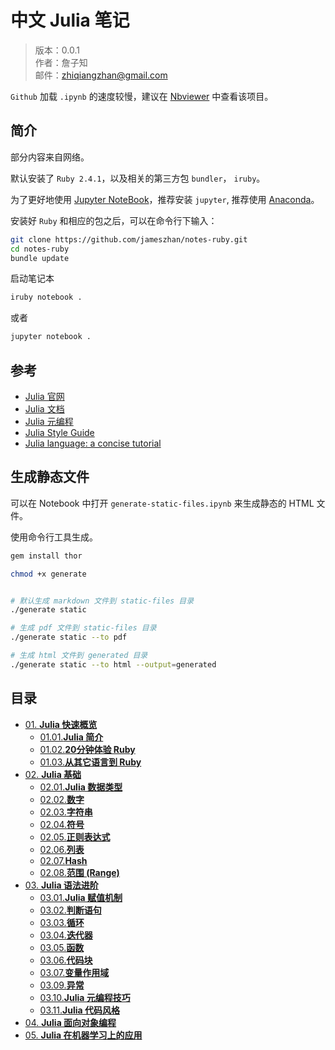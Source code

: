 
# 中文 Julia 笔记

> 版本：0.0.1<br>
> 作者：詹子知<br>
> 邮件：zhiqiangzhan@gmail.com <br />

`Github` 加载 `.ipynb` 的速度较慢，建议在 [Nbviewer](http://nbviewer.jupyter.org/github/jameszhan/notes-julia/tree/master/index.ipynb) 中查看该项目。


## 简介

部分内容来自网络。

默认安装了 `Ruby 2.4.1`，以及相关的第三方包 `bundler`， `iruby`。

为了更好地使用 [Jupyter NoteBook](http://nbviewer.jupyter.org/)，推荐安装 `jupyter`, 推荐使用 [Anaconda](https://www.anaconda.com/download/)。


安装好 `Ruby` 和相应的包之后，可以在命令行下输入：

```bash
git clone https://github.com/jameszhan/notes-ruby.git
cd notes-ruby
bundle update
```

启动笔记本

```bash
iruby notebook .
```

或者

```bash
jupyter notebook .
```

## 参考
- [Julia 官网][julia-official-website]
- [Julia 文档][julia-docs]
- [Julia 元编程][julia-metaprogramming]
- [Julia Style Guide][julia-style-guide]
- [Julia language: a concise tutorial][julia-gitbook]


## 生成静态文件

可以在 Notebook 中打开 `generate-static-files.ipynb` 来生成静态的 HTML 文件。

使用命令行工具生成。

```bash
gem install thor

chmod +x generate


# 默认生成 markdown 文件到 static-files 目录
./generate static

# 生成 pdf 文件到 static-files 目录
./generate static --to pdf  

# 生成 html 文件到 generated 目录
./generate static --to html --output=generated 
```

## 目录

- [01. **Julia 快速概览**](01-julia-overview)
	- [01.01.**Julia 简介**](01-julia-overview/01.01-julia-overview.ipynb)
	- [01.02.**20分钟体验 Ruby**](01-julia-overview/01.02-julia-in-20-minutes.ipynb)
	- [01.03.**从其它语言到 Ruby**](01-julia-overview/01.03-julia-from-other-languages.ipynb)
- [02. **Julia 基础**](02-julia-basics)
	- [02.01.**Julia 数据类型**](02-julia-basics/02.01-types.ipynb)
	- [02.02.**数字**](02-julia-basics/02.02-numbers.ipynb)
	- [02.03.**字符串**](02-julia-basics/02.03-strings.ipynb)
	- [02.04.**符号**](02-julia-basics/02.04-symbols.ipynb)
	- [02.05.**正则表达式**](02-julia-basics/02.05-regular-expression.ipynb)
	- [02.06.**列表**](02-julia-basics/02.06-arrays.ipynb)
	- [02.07.**Hash**](02-julia-basics/02.07-hashes.ipynb)
	- [02.08.**范围 (Range)**](02-julia-basics/02.08-ranges.ipynb)
- [03. **Julia 语法进阶**](03-julia-syntax)
	- [03.01.**Julia 赋值机制**](03-julia-syntax/03.01-assignment-statements.ipynb)
	- [03.02.**判断语句**](03-julia-syntax/03.02-conditional-statements.ipynb)
	- [03.03.**循环**](03-julia-syntax/03.03-loop-statements.ipynb)
	- [03.04.**迭代器**](03-julia-syntax/03.04-iterators.ipynb)
	- [03.05.**函数**](03-julia-syntax/03.05-functions.ipynb)
	- [03.06.**代码块**](03-julia-syntax/03.06-blocks.ipynb)
	- [03.07.**变量作用域**](03-julia-syntax/03.07-scope.ipynb)
	- [03.09.**异常**](03-julia-syntax/03.09-exceptions.ipynb)
	- [03.10.**Julia 元编程技巧**](03-julia-syntax/03.10-julia-meta-programming.ipynb)
	- [03.11.**Julia 代码风格**](03-julia-syntax/03.11-julia-style-guide.ipynb)
- [04. **Julia 面向对象编程**](04-julia-oop)
- [05. **Julia 在机器学习上的应用**](05-julia-on-ml)


[julia-official-website]: https://julialang.org/ "Julia 官网"
[julia-docs]: https://docs.julialang.org "Julia 文档"
[julia-style-guide]: https://docs.julialang.org/en/v1/manual/style-guide/index.html "Julia Style Guide"
[julia-metaprogramming]: https://docs.julialang.org/en/v1/manual/metaprogramming/ "Julia 元编程"
[julia-gitbook]: https://syl1.gitbook.io/julia-language-a-concise-tutorial/ "Julia language: a concise tutorial"